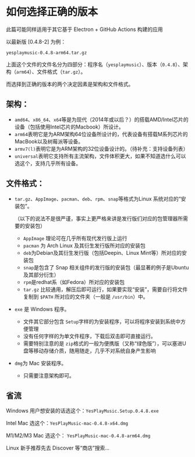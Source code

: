 # 如何选择正确的版本

此篇可能同样适用于其它基于 Electron + GitHub Actions 构建的应用

以最新版 [0.4.8-2] 为例：

`yesplaymusic-0.4.8-arm64.tar.gz`

上面这个文件的文件名分为四部分：程序名（`yesplaymusic`）、版本（`0.4.8`）、架构（`arm64`）、文件格式（`tar.gz`）。

而选择到正确的版本的两个决定因素是架构和文件格式。

##  架构：

- `amd64`、`x86_64`、`x64`等是为现代（2014年或以后？）的搭载AMD/Intel芯片的设备（包括使用Intel芯片的Macbook）所设计。
- `arm64`表明它是为ARM架构64位设备所设计的，代表设备有搭载M系列芯片的MacBook以及树莓派等设备。
- `armv7(l)`表明它是为ARM架构的32位设备设计的。（待补充：支持设备列表）
- `universal`表明它支持所有主流架构，文件体积更大，如果不知道选什么可以选这个，支持几乎所有设备。

 ## 文件格式：

- `tar.gz`、`AppImage`、`pacman`、`deb`、`rpm`、`snap`等格式为Linux 系统对应的“安装包”。

  （以下的说法不是很严谨，事实上更严格来讲是发行版们对应的包管理器所需要的安装包）

  - `AppImage` 理论可在几乎所有现代发行版上运行
  - `pacman` 为 Arch Linux 及其衍生发行版所对应的安装包
  - `deb`为Debian及其衍生发行版（包括Deepin、Linux Mint等）所对应的安装包
  - `snap`是包含了 Snap 相关组件的发行版的安装包（最显著的例子是Ubuntu及其部分衍生）
  - `rpm`是redhat系（如Fedora）所对应的安装包
  - `tar.gz` 比较通用，解压后即可运行，如果要实现“安装”，需要自行将文件复制到 `$PATH` 所对应的文件夹（一般是 `/usr/bin`）中。

- `exe` 是 Windows 程序。
  - 文件其它部分包含 `Setup`字样的为安装程序，可以将程序安装到系统中方便管理
  - 没有任何字样的为单文件程序，下载后双击即可直接运行。
  - 需要特别注意的是 `zip`格式的一般为便携版（又称“绿色版”），可以塞进U盘等移动存储介质，随用随走，几乎不对系统自身产生影响
- `dmg`为 Mac 安装程序。
  
  - 只需要注意架构即可。

## 省流

Windows 用户想安装的话选这个：`YesPlayMusic.Setup.0.4.8.exe`

Intel Mac 选这个：`YesPlayMusic-mac-0.4.8-x64.dmg`

M1/M2/M3 Mac 选这个： `YesPlayMusic-mac-0.4.8-arm64.dmg`

Linux 新手推荐先去 Discover 等“商店”搜索...

